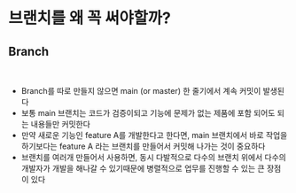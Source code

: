 브랜치를 왜 꼭 써야할까?
=========

Branch 
----------------
<br>

- Branch를 따로 만들지 않으면 main (or master) 한 줄기에서 계속 커밋이 발생된다
- 보통 main 브랜치는 코드가 검증이되고 기능에 문제가 없는 제품에 포함 되어도 되는 내용들만 커밋한다
- 만약 새로운 기능인 feature A를 개발한다고 한다면, main 브랜치에서 바로 작업을 하기보다는 feature A 라는 브랜치를 만들어서 커밋해 나가는 것이 중요하다 
- 브랜치를 여러개 만들어서 사용하면, 동시 다발적으로 다수의 브랜치 위에서 다수의 개발자가 개발을 해나갈 수 있기때문에 병렬적으로 업무를 진행할 수 있는 큰 장점이 있다 








